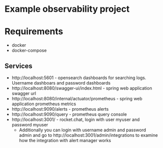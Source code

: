 # Example observability project

# Requirements
* docker
* docker-compose

## Services
* http://localhost:5601 - opensearch dashboards for searching logs. Username dashboars and password dashboards
* http://localhost:8080/swagger-ui/index.html - spring web application swagger url
* http://localhost:8080/internal/actuator/prometheus - spring web application prometheus metrics
* http://localhost:9090/alerts - prometheus alerts
* http://localhost:9090/query - prometheus query console
* http://localhost:3001/ - rocket.chat, login with user myuser and password myuser
  * Additionally you can login with username admin and password admin and go to http://localhost:3001/admin/integrations to examine how the integration with alert manager works   